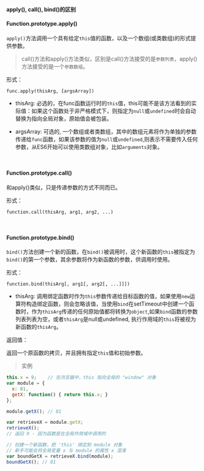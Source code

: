 #### apply(), call(), bind()的区别

#### Function.prototype.apply()

`apply()`方法调用一个具有给定`this`值的函数，以及一个数组(或类数组)的形式提供参数。

> call()方法和apply()方法类似，区别是call()方法接受的是`参数列表`，apply()方法接受的是一个`参数数组`。

形式：

`func.apply(thisArg, [argsArray])`

* thisArg: 必选的，在func函数运行时的`this`值，this可能不是该方法看到的实际值：如果这个函数处于非严格模式下，则指定为`null`或`undefined`时会自动替换为指向全局对象，原始值会被包装。

* argsArray: 可选的, 一个数组或者类数组，其中的数组元素将作为单独的参数传递给`func`函数，如果该参数的值为`null`或`undefined`,则表示不需要传入任何参数，从ES6开始可以使用类数组对象，比如`arguments`对象。


<br/>

#### Function.prototype.call()

和apply()类似，只是传递参数的方式不同而已。

形式：

`function.call(thisArg, arg1, arg2, ...)`


<br/>

#### Function.prototype.bind()

`bind()`方法创建一个新的函数，在`bind()`被调用时，这个新函数的`this`被指定为`bind()`的第一个参数，其余参数将作为新函数的参数，供调用时使用。

形式：

`function.bind(thisArg[, arg1[, arg2[, ...]]])`

* thisArg: 调用绑定函数时作为`this`参数传递给目标函数的值，如果使用`new`运算符构造绑定函数，则会忽略该值，当使用`bind`在setTimeout中创建一个函数时，作为`thisArg`传递的任何原始值都将转换为`object`,如果`bind`函数的参数列表列表为空，或者`thisArg`是null或undefined, 执行作用域的`this`将被视为新函数的`thisArg`。

返回值：

返回一个原函数的拷贝，并且拥有指定`this`值和初始参数。

> 实例

~~~js
this.x = 9;    // 在浏览器中，this 指向全局的 "window" 对象
var module = {
  x: 81,
  getX: function() { return this.x; }
};

module.getX(); // 81

var retrieveX = module.getX;
retrieveX();
// 返回 9 - 因为函数是在全局作用域中调用的

// 创建一个新函数，把 'this' 绑定到 module 对象
// 新手可能会将全局变量 x 与 module 的属性 x 混淆
var boundGetX = retrieveX.bind(module);
boundGetX(); // 81
~~~
